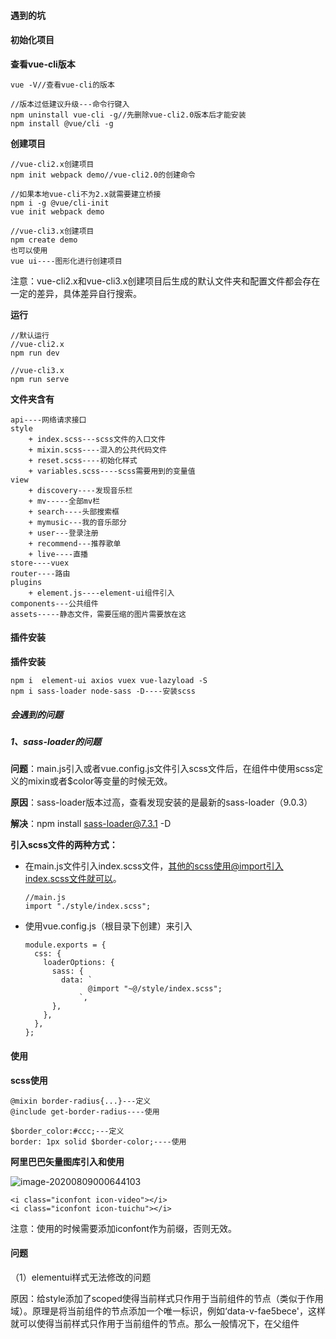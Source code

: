 #### 遇到的坑





#### 初始化项目

**查看vue-cli版本**

```
vue -V//查看vue-cli的版本

//版本过低建议升级---命令行键入
npm uninstall vue-cli -g//先删除vue-cli2.0版本后才能安装
npm install @vue/cli -g
```

**创建项目**

```
//vue-cli2.x创建项目
npm init webpack demo//vue-cli2.0的创建命令

//如果本地vue-cli不为2.x就需要建立桥接
npm i -g @vue/cli-init
vue init webpack demo

//vue-cli3.x创建项目
npm create demo
也可以使用
vue ui----图形化进行创建项目
```

注意：vue-cli2.x和vue-cli3.x创建项目后生成的默认文件夹和配置文件都会存在一定的差异，具体差异自行搜索。

**运行**

```
//默认运行
//vue-cli2.x
npm run dev

//vue-cli3.x
npm run serve
```

**文件夹含有**

```
api----网络请求接口
style
	+ index.scss---scss文件的入口文件
	+ mixin.scss----混入的公共代码文件
	+ reset.scss----初始化样式
	+ variables.scss----scss需要用到的变量值
view
    + discovery----发现音乐栏
    + mv-----全部mv栏
    + search----头部搜索框
    + mymusic---我的音乐部分
    + user---登录注册
    + recommend---推荐歌单
    + live----直播
store----vuex
router----路由
plugins
	+ element.js----element-ui组件引入
components---公共组件
assets-----静态文件，需要压缩的图片需要放在这
```





#### 插件安装

**插件安装**

```
npm i  element-ui axios vuex vue-lazyload -S
npm i sass-loader node-sass -D----安装scss
```

##### 会遇到的问题

##### 1、sass-loader的问题

**问题**：main.js引入或者vue.config.js文件引入scss文件后，在组件中使用scss定义的mixin或者$color等变量的时候无效。

**原因**：sass-loader版本过高，查看发现安装的是最新的sass-loader（9.0.3）

**解决**：npm install sass-loader@7.3.1 -D



**引入scss文件的两种方式：**

+ 在main.js文件引入index.scss文件，其他的scss使用@import引入index.scss文件就可以。

  ```
  //main.js
  import "./style/index.scss";
  ```

+ 使用vue.config.js（根目录下创建）来引入

  ```
  module.exports = {
    css: {
      loaderOptions: {
        sass: {
          data: `
                @import "~@/style/index.scss";
              `,
        },
      },
    },
  };
  ```



#### 使用

**scss使用**

```
@mixin border-radius{...}---定义
@include get-border-radius----使用

$border_color:#ccc;---定义
border: 1px solid $border-color;----使用
```

**阿里巴巴矢量图库引入和使用**

![image-20200809000644103](C:\Users\OTY\AppData\Roaming\Typora\typora-user-images\image-20200809000644103.png)

```
<i class="iconfont icon-video"></i>
<i class="iconfont icon-tuichu"></i>
```

注意：使用的时候需要添加iconfont作为前缀，否则无效。











#### 问题

（1）elementui样式无法修改的问题

原因：给style添加了scoped使得当前样式只作用于当前组件的节点（类似于作用域）。原理是将当前组件的节点添加一个唯一标识，例如‘data-v-fae5bece'，这样就可以使得当前样式只作用于当前组件的节点。那么一般情况下，在父组件<style scoped>内样式不能设置子组件的节点elementUI样式，同样子组件<style scoped>内样式不能设置子父组件的节点的elementUI样式，所以产生修改elementUI组件样式无效的问题

解决：>>>、/deep/或者添加一个不加scoped的style标签

```
<style lang="scss"></style>

<style lang="scss" scoped>
/deep/ .el-input{...}------有效
>>>  .el-input{...}------对sass、scss之类的与解析器无效
</style>
```

添加/deep/等后编译之后就不会带作用域。这样就可以对所有需要的标签或者类起作用。

（2）修改input的placeholder的颜色和字体和修改选中光标的颜色

```
//修改input的placeholder的样式
input::-webkit-input-placeholder {
    color: white;
    font-size: 14px;
}
//修改input选中的光标颜色
input:focus{color:blue}
```

（3）动态控制class的值

```
<i :class="['iconfont',item.icon]"></i>----多个值的情况
<i :class="item.icon?item.icon:''"></i>----单个值的时候
<i :class="item.icon"></i>----单个值的时候
```

（4）aside侧边栏使用elementui组件的菜单组件时候，报Invalid prop: custom validator check failed for prop "index"。原因为el-menu-item有一个index属性，该属性的值是为字符串，而:index="item.id"传递的值为int类型，所以报错，因此只需要把传递过来的值转换为字符串或者直接传递的id该为string类型。

```
asideData: [
	{ id: "1", name: "发现音乐", icon: "icon-yinle" }--id该为字符串类型即可
],

<el-menu-item v-for="item in data" :key="item.id" :index="item.id"></el-menu-item>
```

（5）事件触发顺序问题

先触发了失去焦点的blur事件才触发对应的点击事件。

目前问题先触发了失去焦点的blur事件才触发点击事件。

（6）搜索框触发事件使用防抖来控制请求发送次数。防抖：即以最后一次发送为最新请求来发送。每一次最后一次请求都会覆盖之前没有发送返回的相同请求。





### 样式

#### 多层样式嵌套

根据data的长度选择不同的样式显示：

````
<ul :class="data.length>5?'ul-more':'ul-less'"></ul>
````

##### 文字间距

```
letter-spacing:2px
```

##### 输入框聚焦把提示内容清空

```
//vue
<el-input
    :placeholder="placeholder"
    @blur="placeholder='搜索音乐，视频，歌词，电台'"
    @focus="placeholder=''"
></el-input>
data() {
    return {
      placeholder: "搜索音乐，视频，歌词，电台"
    };
},

//原生----没实践过
<input type="text" placeholder="请输入内容" οnfοcus="this.placeholder=''" οnblur="this.placeholder='请输入内容'" \>
```

##### css画三角形

```
.triangle {
    display: block;
    width: 0;
    height: 0;
    border: 10px solid transparent;
    border-bottom: 10px solid black;
}
```







### 目前存在的bug

+ 搜索框的blur和点击事件会互相冲突









#### 样式优化

##### 图片懒加载

##### 占位

##### 滚动预加载

##### 请求返回时加载动画